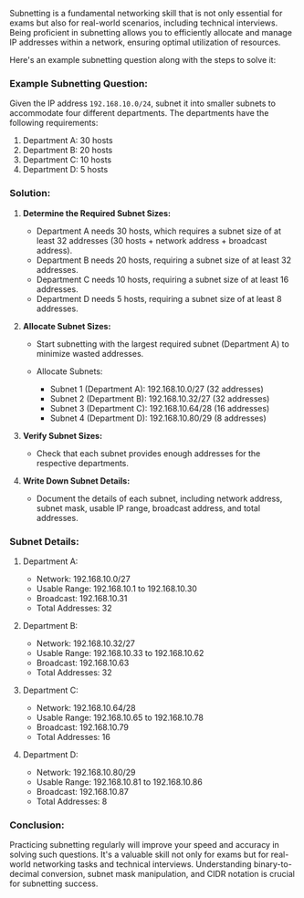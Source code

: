 Subnetting is a fundamental networking skill that is not only essential for exams but also for real-world scenarios, including technical interviews. Being proficient in subnetting allows you to efficiently allocate and manage IP addresses within a network, ensuring optimal utilization of resources.

Here's an example subnetting question along with the steps to solve it:

### Example Subnetting Question:

Given the IP address `192.168.10.0/24`, subnet it into smaller subnets to accommodate four different departments. The departments have the following requirements:

1. Department A: 30 hosts
2. Department B: 20 hosts
3. Department C: 10 hosts
4. Department D: 5 hosts

### Solution:

1. **Determine the Required Subnet Sizes:**
   - Department A needs 30 hosts, which requires a subnet size of at least 32 addresses (30 hosts + network address + broadcast address).
   - Department B needs 20 hosts, requiring a subnet size of at least 32 addresses.
   - Department C needs 10 hosts, requiring a subnet size of at least 16 addresses.
   - Department D needs 5 hosts, requiring a subnet size of at least 8 addresses.

2. **Allocate Subnet Sizes:**
   - Start subnetting with the largest required subnet (Department A) to minimize wasted addresses.

   - Allocate Subnets:
     - Subnet 1 (Department A): 192.168.10.0/27 (32 addresses)
     - Subnet 2 (Department B): 192.168.10.32/27 (32 addresses)
     - Subnet 3 (Department C): 192.168.10.64/28 (16 addresses)
     - Subnet 4 (Department D): 192.168.10.80/29 (8 addresses)

3. **Verify Subnet Sizes:**
   - Check that each subnet provides enough addresses for the respective departments.

4. **Write Down Subnet Details:**
   - Document the details of each subnet, including network address, subnet mask, usable IP range, broadcast address, and total addresses.

### Subnet Details:

1. Department A:
   - Network: 192.168.10.0/27
   - Usable Range: 192.168.10.1 to 192.168.10.30
   - Broadcast: 192.168.10.31
   - Total Addresses: 32

2. Department B:
   - Network: 192.168.10.32/27
   - Usable Range: 192.168.10.33 to 192.168.10.62
   - Broadcast: 192.168.10.63
   - Total Addresses: 32

3. Department C:
   - Network: 192.168.10.64/28
   - Usable Range: 192.168.10.65 to 192.168.10.78
   - Broadcast: 192.168.10.79
   - Total Addresses: 16

4. Department D:
   - Network: 192.168.10.80/29
   - Usable Range: 192.168.10.81 to 192.168.10.86
   - Broadcast: 192.168.10.87
   - Total Addresses: 8

### Conclusion:

Practicing subnetting regularly will improve your speed and accuracy in solving such questions. It's a valuable skill not only for exams but for real-world networking tasks and technical interviews. Understanding binary-to-decimal conversion, subnet mask manipulation, and CIDR notation is crucial for subnetting success.
